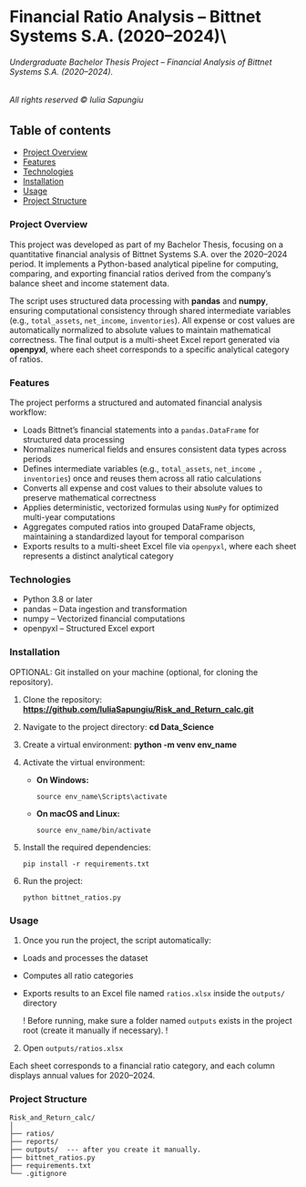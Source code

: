 # Financial Ratio Analysis – Bittnet Systems S.A. (2020–2024)\
###### Undergraduate Bachelor Thesis Project – Financial Analysis of Bittnet Systems S.A. (2020–2024). 
###### All rights reserved © Iulia Sapungiu

## Table of contents

 - [Project Overview](#project-overview)
 - [Features](#features)
 - [Technologies](#technologies)
 - [Installation](#installation)
 - [Usage](#usage)
 - [Project Structure](#project-structure)


### Project Overview

This project was developed as part of my Bachelor Thesis, focusing on a quantitative financial analysis of Bittnet Systems S.A. over the 2020–2024 period.
It implements a Python-based analytical pipeline for computing, comparing, and exporting financial ratios derived from the company’s balance sheet and income statement data.

The script uses structured data processing with **pandas** and **numpy**, ensuring computational consistency through shared intermediate variables (e.g., ```total_assets```, ```net_income```,  ```inventories```).
All expense or cost values are automatically normalized to absolute values to maintain mathematical correctness.
The final output is a multi-sheet Excel report generated via **openpyxl**, where each sheet corresponds to a specific analytical category of ratios.


### Features

The project performs a structured and automated financial analysis workflow:
- Loads Bittnet’s financial statements into a   ``` pandas.DataFrame ``` for structured data processing
- Normalizes numerical fields and ensures consistent data types across periods
- Defines intermediate variables (e.g.,   ```total_assets```,   ```net_income ```,   ```inventories```) once and reuses them across all ratio calculations
- Converts all expense and cost values to their absolute values to preserve mathematical correctness
- Applies deterministic, vectorized formulas using   ```NumPy``` for optimized multi-year computations
- Aggregates computed ratios into grouped DataFrame objects, maintaining a standardized layout for temporal comparison
- Exports results to a multi-sheet Excel file via   ```openpyxl```, where each sheet represents a distinct analytical category


### Technologies
- Python 3.8 or later
- pandas – Data ingestion and transformation
- numpy – Vectorized financial computations
- openpyxl – Structured Excel export


### Installation

OPTIONAL: Git installed on your machine (optional, for cloning the repository).

1. Clone the repository: **https://github.com/IuliaSapungiu/Risk_and_Return_calc.git**
2. Navigate to the project directory: **cd Data_Science**
3. Create a virtual environment: **python -m venv env_name**
4. Activate the virtual environment:

    - **On Windows:**
  
      ```
      source env_name\Scripts\activate
      ```

    - **On macOS and Linux:**

      ```
      source env_name/bin/activate
      ```

5. Install the required dependencies:

      ```
      pip install -r requirements.txt
      ```

6. Run the project:
    ```
    python bittnet_ratios.py  
    ```


### Usage

1. Once you run the project, the script automatically:

- Loads and processes the dataset
- Computes all ratio categories
- Exports results to an Excel file named ```ratios.xlsx``` inside the ```outputs/``` directory

  ! Before running, make sure a folder named ```outputs``` exists in the project root (create it manually if necessary). !

2. Open ```outputs/ratios.xlsx```

  Each sheet corresponds to a financial ratio category, and each column displays annual values for 2020–2024.

  
### Project Structure

```
Risk_and_Return_calc/
│
├── ratios/
├── reports/
├── outputs/  --- after you create it manually.
├── bittnet_ratios.py
├── requirements.txt
└── .gitignore
```
 
